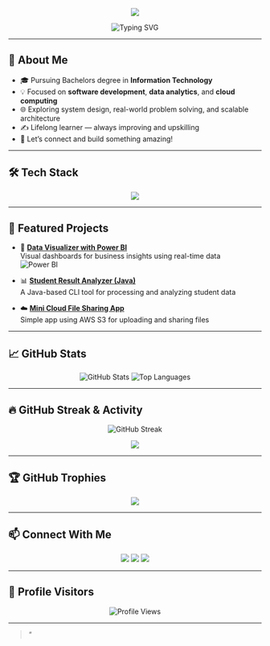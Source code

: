 <!-- Header Banner -->
<p align="center">
  <img src="https://capsule-render.vercel.app/api?type=waving&color=0:FF6B81,100:F8D847&height=200&section=header&text=Hi%20there!%20I'm%20Avinash%20Goud%20Madhas👋&fontSize=35&fontAlignY=40&desc=A%20Tech%20Explorer%20|%20Developer%20|%20Data%20Enthusiast&descAlignY=60&descAlign=50" />
</p>

<!-- Typing Animation -->
<p align="center">
  <img src="https://readme-typing-svg.demolab.com?font=Fira+Code&duration=3000&pause=1000&center=true&vCenter=true&width=450&height=50&lines=Tech+Explorer+%F0%9F%9A%80;Software+Developer+%F0%9F%92%BB;Data+Lover+%F0%9F%93%88;Learning+every+day+%F0%9F%93%9A;Let's+build+something+amazing+%F0%9F%A4%AA" alt="Typing SVG" />
</p>

---

## 🚀 About Me

- 🎓 Pursuing Bachelors degree in **Information Technology**
- 💡 Focused on **software development**, **data analytics**, and **cloud computing**
- 🌐 Exploring system design, real-world problem solving, and scalable architecture
- ✍️ Lifelong learner — always improving and upskilling
- 🤝 Let’s connect and build something amazing!

---

## 🛠️ Tech Stack

<p align="center">
  <img src="https://skillicons.dev/icons?i=python,java,js,react,nodejs,flask,git,github,mysql,aws,azure,linux,postman,vscode,figma" />
</p>

---

## 📂 Featured Projects

- 🔧 [**Data Visualizer with Power BI**](https://github.com/Avinashgoud6459/data-visualizer)  
  Visual dashboards for business insights using real-time data  
  ![Power BI](https://img.shields.io/badge/PowerBI-D3273C?style=flat&logo=powerbi&logoColor=white)

- 📊 [**Student Result Analyzer (Java)**](https://github.com/Avinashgoud6459/student-result-analyzer)  
  A Java-based CLI tool for processing and analyzing student data

- ☁️ [**Mini Cloud File Sharing App**](https://github.com/Avinashgoud6459/cloud-file-app)  
  Simple app using AWS S3 for uploading and sharing files

---

## 📈 GitHub Stats

<p align="center">
  <img src="https://github-readme-stats.vercel.app/api?username=Avinashgoud6459&show_icons=true&theme=radical" alt="GitHub Stats" />
  <img src="https://github-readme-stats.vercel.app/api/top-langs/?username=Avinashgoud6459&layout=compact&theme=radical" alt="Top Languages" />
</p>

---

## 🔥 GitHub Streak & Activity

<p align="center">
  <img src="https://streak-stats.demolab.com?user=Avinashgoud6459&theme=radical&hide_border=true" alt="GitHub Streak" />
</p>

<p align="center">
  <img src="https://github-readme-activity-graph.vercel.app/graph?username=Avinashgoud6459&bg_color=1a1b27&color=ffffff&line=ff6b81&point=f8d847&area=true&hide_border=true" />
</p>

---

## 🏆 GitHub Trophies

<p align="center">
  <img src="https://github-profile-trophy.vercel.app/?username=Avinashgoud6459&theme=radical&no-frame=true&margin-w=15" />
</p>

---

## 📫 Connect With Me

<p align="center">
  <a href="mailto:avinashgoud6459@gmail.com"><img src="https://img.shields.io/badge/Gmail-D14836?style=for-the-badge&logo=gmail&logoColor=white"></a>
  <a href="https://www.linkedin.com/in/avinashgoudmadhas"><img src="https://img.shields.io/badge/LinkedIn-blue?style=for-the-badge&logo=linkedin&logoColor=white"></a>
  <a href="https://avinashgoudmadhas.dev"><img src="https://img.shields.io/badge/Portfolio-121212?style=for-the-badge&logo=vercel&logoColor=white"></a>
</p>

---

## 👀 Profile Visitors

<p align="center">
  <img src="https://komarev.com/ghpvc/?username=Avinashgoud6459&label=Profile%20views&color=0e75b6&style=flat" alt="Profile Views" />
</p>

---

> _"_
